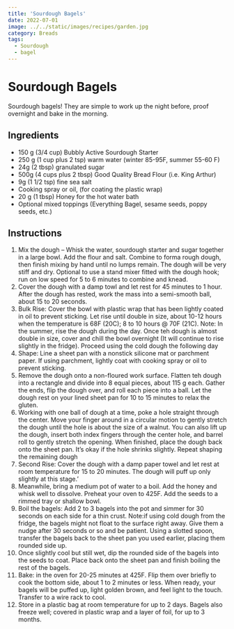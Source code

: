 ```yaml
---
title: 'Sourdough Bagels'
date: 2022-07-01
image: ../../static/images/recipes/garden.jpg
category: Breads
tags: 
  - Sourdough
  - bagel
---
```



# Sourdough Bagels

Sourdough bagels! They are simple to work up the night before, proof overnight and bake in the morning.

## Ingredients


- 150 g (3/4 cup) Bubbly Active Sourdough Starter
- 250 g (1 cup plus 2 tsp) warm water (winter 85-95F, summer 55-60 F)
- 24g (2 tbsp) granulated sugar
- 500g (4 cups plus 2 tbsp) Good Quality Bread Flour (i.e. King Arthur)
- 9g (1 1/2 tsp) fine sea salt
- Cooking spray or oil, (for coating the plastic wrap)
- 20 g (1 tbsp) Honey for the hot water bath
- Optional mixed toppings (Everything Bagel, sesame seeds, poppy seeds, etc.)


## Instructions


1. Mix the dough – Whisk the water, sourdough starter and sugar together in a large bowl. Add the flour and salt. Combine to forma rough dough, then finish mixing by hand until no lumps remain. The dough will be very stiff and dry. Optional to use a stand mixer fitted with the dough hook; run on low speed for 5 to 6 minutes to combine and knead.
2. Cover the dough with a damp towl and let rest for 45 minutes to 1 hour. After the dough has rested, work the mass into a semi-smooth ball, about 15 to 20 seconds.
3. Bulk Rise: Cover the bowl with plastic wrap that has been lightly coated in oil to prevent sticking. Let rise until double in size, about 10-12 hours when the temperature is 68F (20C); 8 to 10 hours @ 70F (21C). Note: In the summer, rise the dough during the day. Once teh dough is almost double in size, cover and chill the bowl overnight (It will continue to rise slightly in the fridge). Proceed using the cold dough the following day
4. Shape: Line a sheet pan with a nonstick silicone mat or parchment paper. If using parchment, lightly coat with cooking spray or oil to prevent sticking.
5. Remove the dough onto a non-floured work surface. Flatten teh dough into a rectangle and divide into 8 equal pieces, about 115 g each. Gather the ends, flip the dough over, and roll each piece into a ball. Let the dough rest on your lined sheet pan for 10 to 15 minutes to relax the gluten.
6. Working with one ball of dough at a time, poke a hole straight through the center. Move your finger around in a circular motion to gently stretch the dough until the hole is about the size of a walnut. You can also lift up the dough, insert both index fingers through the center hole, and barrel roll to gently stretch the opening. When finished, place the dough back onto the sheet pan. It’s okay if the hole shrinks slightly. Repeat shaping the remaining dough
7. Second Rise: Cover the dough with a damp paper towel and let rest at room temperature for 15 to 20 minutes. The dough will puff up only slightly at this stage.’
8. Meanwhile, bring a medium pot of water to a boil. Add the honey and whisk well to dissolve. Preheat your oven to 425F. Add the seeds to a rimmed tray or shallow bowl.
9. Boil the bagels: Add 2 to 3 bagels into the pot and simmer for 30 seconds on each side for a thin crust. Note:if using cold dough from the fridge, the bagels might not float to the surface right away. Give them a nudge after 30 seconds or so and be patient. Using a slotted spoon, transfer the bagels back to the sheet pan you used earlier, placing them rounded side up.
10. Once slightly cool but still wet, dip the rounded side of the bagels into the seeds to coat. Place back onto the sheet pan and finish boiling the rest of the bagels.
11. Bake: in the oven for 20-25 minutes at 425F. Flip them over briefly to cook the bottom side, about 1 to 2 minutes or less. When ready, your bagels will be puffed up, light golden brown, and feel light to the touch. Transfer to a wire rack to cool.
12. Store in a plastic bag at room temperature for up to 2 days. Bagels also freeze well; covered in plastic wrap and a layer of foil, for up to 3 months.
